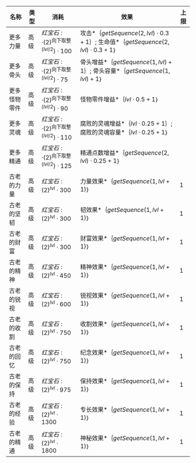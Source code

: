 | 名称  | 类型  | 消耗  | 效果  | 上限  |
| --- | --- | --- | --- | --- |
| 更多力量 | 高级 | ${ 红宝石:   \cdot  {(2)}^{\text{向下取整}(lvl / 2})  \cdot  100 }$ | 攻击*｛$getSequence(2, lvl)  \cdot  0.3 + 1$｝; 生命值*｛$getSequence(2, lvl)  \cdot  0.3 + 1$｝ |  |
| 更多骨头 | 高级 | ${ 红宝石:   \cdot  {(2)}^{\text{向下取整}(lvl / 2})  \cdot  75 }$ | 骨头增益*｛$getSequence(1, lvl) + 1$｝; 骨头容量*｛$getSequence(1, lvl) + 1$｝ |  |
| 更多怪物零件 | 高级 | ${ 红宝石:   \cdot  {(2)}^{\text{向下取整}(lvl / 2})  \cdot  90 }$ | 怪物零件增益*｛$lvl  \cdot  0.5 + 1$｝ |  |
| 更多灵魂 | 高级 | ${ 红宝石:   \cdot  {(2)}^{\text{向下取整}(lvl / 2})  \cdot  110 }$ | 腐败的灵魂增益*｛$lvl  \cdot  0.25 + 1$｝; 腐败的灵魂容量*｛$lvl  \cdot  0.25 + 1$｝ |  |
| 更多精通 | 高级 | ${ 红宝石:   \cdot  {(2)}^{\text{向下取整}(lvl / 2})  \cdot  125 }$ | 精通点数增益*｛$getSequence(2, lvl)  \cdot  0.25 + 1$｝ |  |
| 古老的力量 | 高级 | ${ 红宝石: {(2)}^{lvl}  \cdot  300 }$ | 力量效果*｛$getSequence(1, lvl + 1)$｝ | 1 |
| 古老的坚韧 | 高级 | ${ 红宝石: {(2)}^{lvl}  \cdot  300 }$ | 韧效果*｛$getSequence(1, lvl + 1)$｝ | 1 |
| 古老的财富 | 高级 | ${ 红宝石: {(2)}^{lvl}  \cdot  300 }$ | 财富效果*｛$getSequence(1, lvl + 1)$｝ | 1 |
| 古老的精神 | 高级 | ${ 红宝石: {(2)}^{lvl}  \cdot  450 }$ | 精神效果*｛$getSequence(1, lvl + 1)$｝ | 1 |
| 古老的锐视 | 高级 | ${ 红宝石: {(2)}^{lvl}  \cdot  600 }$ | 锐视效果*｛$getSequence(1, lvl + 1)$｝ | 1 |
| 古老的收割 | 高级 | ${ 红宝石: {(2)}^{lvl}  \cdot  750 }$ | 收割效果*｛$getSequence(1, lvl + 1)$｝ | 1 |
| 古老的回忆 | 高级 | ${ 红宝石: {(2)}^{lvl}  \cdot  750 }$ | 纪念效果*｛$getSequence(1, lvl + 1)$｝ | 1 |
| 古老的保持 | 高级 | ${ 红宝石: {(2)}^{lvl}  \cdot  975 }$ | 保持效果*｛$getSequence(1, lvl + 1)$｝ | 1 |
| 古老的经验 | 高级 | ${ 红宝石: {(2)}^{lvl}  \cdot  1300 }$ | 专长效果*｛$getSequence(1, lvl + 1)$｝ | 1 |
| 古老的精通 | 高级 | ${ 红宝石: {(2)}^{lvl}  \cdot  1800 }$ | 神秘效果*｛$getSequence(1, lvl + 1)$｝ | 1 |
